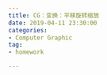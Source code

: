 ```yaml
---
title: CG：变换：平移旋转缩放
date: 2019-04-11 23:30:00
categories:
- Computer Graphic
tag:
- homework

---
```






